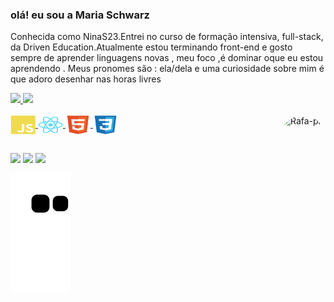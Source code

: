 ### olá! eu sou a Maria Schwarz 
  Conhecida como NinaS23.Entrei no curso de formação intensiva, full-stack, da Driven Education.Atualmente estou terminando front-end e  gosto sempre de aprender linguagens novas , meu foco ,é dominar oque eu  estou aprendendo . Meus pronomes são : ela/dela e uma curiosidade sobre mim é que adoro desenhar nas horas livres
<div align="">
  <a href="https://github.com/NinaS23">
  <img height="180em" src="https://github-readme-stats.vercel.app/api?username=NinaS23&show_icons=true&theme=dracula&include_all_commits=true&count_private=true"/>
  <img height="180em" src="https://github-readme-stats.vercel.app/api/top-langs/?username=NinaS23&layout=compact&langs_count=7&theme=dracula"/>
</div>
<div style="display: inline_block"><br>
  <img align="center" alt="Nina-Js" height="30" width="40" src="https://raw.githubusercontent.com/devicons/devicon/master/icons/javascript/javascript-plain.svg">
  <img align="center" alt="Ninaa-React" height="30" width="40" src="https://raw.githubusercontent.com/devicons/devicon/master/icons/react/react-original.svg">
  <img align="center" alt="Nina-HTML" height="30" width="40" src="https://raw.githubusercontent.com/devicons/devicon/master/icons/html5/html5-original.svg">
  <img align="center" alt="Nina-CSS" height="30" width="40" src="https://raw.githubusercontent.com/devicons/devicon/master/icons/css3/css3-original.svg">
   <img align="right" alt="Rafa-pic" height="150" style="border-radius:50px;" src="https://media.giphy.com/media/zTUfL3diHoTV93S72m/giphy.gif">
</div>
  
  </div>
  
  ##
 
<div> 
  <a href="https://discord.com/channels/@me" target="_blank"><img src="https://img.shields.io/badge/Discord-7289DA?style=for-the-badge&logo=discord&logoColor=white" target="_blank"></a> 
  <a href="https://www.linkedin.com/in/maria-eduarda-marinho-schwarz-186ba2232/" target="_blank"><img src="https://img.shields.io/badge/-LinkedIn-%230077B5?style=for-the-badge&logo=linkedin&logoColor=white" target="_blank"></a> 
  <a href = "mailto:mariabevenuto062@gmail.com"><img src="https://img.shields.io/badge/-Gmail-%23333?style=for-the-badge&logo=gmail&logoColor=red" target="_blank"></a>
    
  ![Snake animation](https://github.com/rafaballerini/rafaballerini/blob/output/github-contribution-grid-snake.svg)
 </div>
